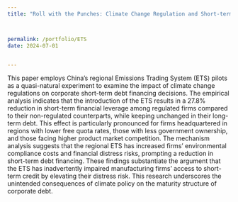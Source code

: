 ```yaml
---
title: "Roll with the Punches: Climate Change Regulation and Short-term Financing"



permalink: /portfolio/ETS
date: 2024-07-01


---
```


This paper employs China’s regional Emissions Trading System (ETS) pilots as a quasi-natural experiment to examine the impact of climate change regulations on
corporate short-term debt financing decisions. The empirical analysis indicates that the introduction of the ETS results in a 27.8% reduction in short-term financial
leverage among regulated firms compared to their non-regulated counterparts, while keeping unchanged in their long-term debt. This effect is particularly pronounced for
firms headquartered in regions with lower free quota rates, those with less government ownership, and those facing higher product market competition. The
mechanism analysis suggests that the regional ETS has increased firms’ environmental compliance costs and financial distress risks, prompting a reduction in
short-term debt financing. These findings substantiate the argument that the ETS has inadvertently impaired manufacturing firms’ access to short-term credit by elevating
their distress risk. This research underscores the unintended consequences of climate policy on the maturity structure of corporate debt.
